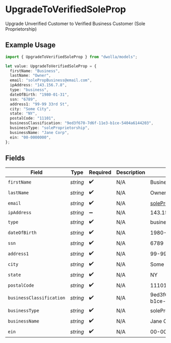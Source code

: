 # UpgradeToVerifiedSoleProp

Upgrade Unverified Customer to Verified Business Customer (Sole Proprietorship)

## Example Usage

```typescript
import { UpgradeToVerifiedSoleProp } from "dwolla/models";

let value: UpgradeToVerifiedSoleProp = {
  firstName: "Business",
  lastName: "Owner",
  email: "solePropBusiness@email.com",
  ipAddress: "143.156.7.8",
  type: "business",
  dateOfBirth: "1980-01-31",
  ssn: "6789",
  address1: "99-99 33rd St",
  city: "Some City",
  state: "NY",
  postalCode: "11101",
  businessClassification: "9ed3f670-7d6f-11e3-b1ce-5404a6144203",
  businessType: "soleProprietorship",
  businessName: "Jane Corp",
  ein: "00-0000000",
};
```

## Fields

| Field                                | Type                                 | Required                             | Description                          | Example                              |
| ------------------------------------ | ------------------------------------ | ------------------------------------ | ------------------------------------ | ------------------------------------ |
| `firstName`                          | *string*                             | :heavy_check_mark:                   | N/A                                  | Business                             |
| `lastName`                           | *string*                             | :heavy_check_mark:                   | N/A                                  | Owner                                |
| `email`                              | *string*                             | :heavy_check_mark:                   | N/A                                  | solePropBusiness@email.com           |
| `ipAddress`                          | *string*                             | :heavy_minus_sign:                   | N/A                                  | 143.156.7.8                          |
| `type`                               | *string*                             | :heavy_check_mark:                   | N/A                                  | business                             |
| `dateOfBirth`                        | *string*                             | :heavy_check_mark:                   | N/A                                  | 1980-01-31                           |
| `ssn`                                | *string*                             | :heavy_check_mark:                   | N/A                                  | 6789                                 |
| `address1`                           | *string*                             | :heavy_check_mark:                   | N/A                                  | 99-99 33rd St                        |
| `city`                               | *string*                             | :heavy_check_mark:                   | N/A                                  | Some City                            |
| `state`                              | *string*                             | :heavy_check_mark:                   | N/A                                  | NY                                   |
| `postalCode`                         | *string*                             | :heavy_check_mark:                   | N/A                                  | 11101                                |
| `businessClassification`             | *string*                             | :heavy_check_mark:                   | N/A                                  | 9ed3f670-7d6f-11e3-b1ce-5404a6144203 |
| `businessType`                       | *string*                             | :heavy_check_mark:                   | N/A                                  | soleProprietorship                   |
| `businessName`                       | *string*                             | :heavy_check_mark:                   | N/A                                  | Jane Corp                            |
| `ein`                                | *string*                             | :heavy_check_mark:                   | N/A                                  | 00-0000000                           |